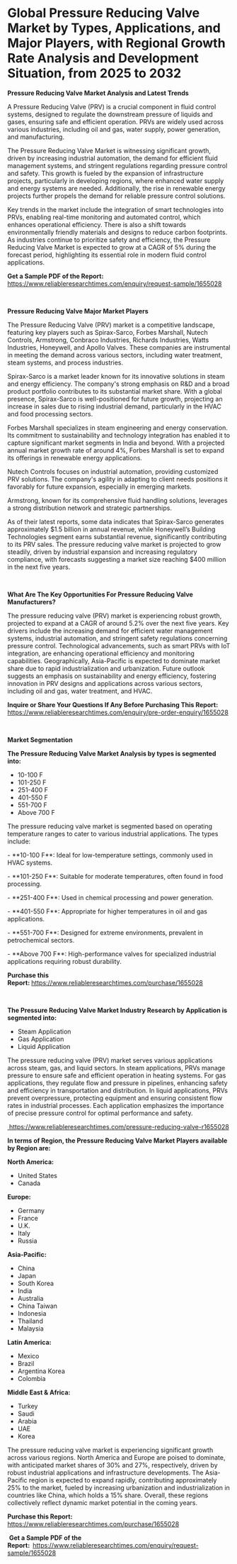 <p><h1>Global Pressure Reducing Valve Market by Types, Applications, and Major Players, with Regional Growth Rate Analysis and Development Situation, from 2025 to 2032</h1></p><p><strong>Pressure Reducing Valve Market Analysis and Latest Trends</strong></p>
<p><p>A Pressure Reducing Valve (PRV) is a crucial component in fluid control systems, designed to regulate the downstream pressure of liquids and gases, ensuring safe and efficient operation. PRVs are widely used across various industries, including oil and gas, water supply, power generation, and manufacturing.</p><p>The Pressure Reducing Valve Market is witnessing significant growth, driven by increasing industrial automation, the demand for efficient fluid management systems, and stringent regulations regarding pressure control and safety. This growth is fueled by the expansion of infrastructure projects, particularly in developing regions, where enhanced water supply and energy systems are needed. Additionally, the rise in renewable energy projects further propels the demand for reliable pressure control solutions.</p><p>Key trends in the market include the integration of smart technologies into PRVs, enabling real-time monitoring and automated control, which enhances operational efficiency. There is also a shift towards environmentally friendly materials and designs to reduce carbon footprints. As industries continue to prioritize safety and efficiency, the Pressure Reducing Valve Market is expected to grow at a CAGR of 5% during the forecast period, highlighting its essential role in modern fluid control applications.</p></p>
<p><strong>Get a Sample PDF of the Report:&nbsp;</strong> <a href="https://www.reliableresearchtimes.com/enquiry/request-sample/1655028?utm_campaign=2205&utm_medium=2&utm_source=Github&utm_content=ia&utm_term=16042025&utm_id=pressure-reducing-valve">https://www.reliableresearchtimes.com/enquiry/request-sample/1655028</a></p>
<p>&nbsp;</p>
<p><strong>Pressure Reducing Valve Major Market Players</strong></p>
<p><p>The Pressure Reducing Valve (PRV) market is a competitive landscape, featuring key players such as Spirax-Sarco, Forbes Marshall, Nutech Controls, Armstrong, Conbraco Industries, Richards Industries, Watts Industries, Honeywell, and Apollo Valves. These companies are instrumental in meeting the demand across various sectors, including water treatment, steam systems, and process industries.</p><p>Spirax-Sarco is a market leader known for its innovative solutions in steam and energy efficiency. The company's strong emphasis on R&D and a broad product portfolio contributes to its substantial market share. With a global presence, Spirax-Sarco is well-positioned for future growth, projecting an increase in sales due to rising industrial demand, particularly in the HVAC and food processing sectors.</p><p>Forbes Marshall specializes in steam engineering and energy conservation. Its commitment to sustainability and technology integration has enabled it to capture significant market segments in India and beyond. With a projected annual market growth rate of around 4%, Forbes Marshall is set to expand its offerings in renewable energy applications.</p><p>Nutech Controls focuses on industrial automation, providing customized PRV solutions. The company's agility in adapting to client needs positions it favorably for future expansion, especially in emerging markets. </p><p>Armstrong, known for its comprehensive fluid handling solutions, leverages a strong distribution network and strategic partnerships. </p><p>As of their latest reports, some data indicates that Spirax-Sarco generates approximately $1.5 billion in annual revenue, while Honeywell’s Building Technologies segment earns substantial revenue, significantly contributing to its PRV sales. The pressure reducing valve market is projected to grow steadily, driven by industrial expansion and increasing regulatory compliance, with forecasts suggesting a market size reaching $400 million in the next five years.</p></p>
<p>&nbsp;</p>
<p><strong>What Are The Key Opportunities For Pressure Reducing Valve Manufacturers?</strong></p>
<p><p>The pressure reducing valve (PRV) market is experiencing robust growth, projected to expand at a CAGR of around 5.2% over the next five years. Key drivers include the increasing demand for efficient water management systems, industrial automation, and stringent safety regulations concerning pressure control. Technological advancements, such as smart PRVs with IoT integration, are enhancing operational efficiency and monitoring capabilities. Geographically, Asia-Pacific is expected to dominate market share due to rapid industrialization and urbanization. Future outlook suggests an emphasis on sustainability and energy efficiency, fostering innovation in PRV designs and applications across various sectors, including oil and gas, water treatment, and HVAC.</p></p>
<p><strong>Inquire or Share Your Questions If Any Before Purchasing This Report:</strong> <a href="https://www.reliableresearchtimes.com/enquiry/pre-order-enquiry/1655028?utm_campaign=2205&utm_medium=2&utm_source=Github&utm_content=ia&utm_term=16042025&utm_id=pressure-reducing-valve">https://www.reliableresearchtimes.com/enquiry/pre-order-enquiry/1655028</a></p>
<p>&nbsp;</p>
<p><strong>Market Segmentation</strong></p>
<p><strong>The Pressure Reducing Valve Market Analysis by types is segmented into:</strong></p>
<p><ul><li>10-100 F</li><li>101-250 F</li><li>251-400 F</li><li>401-550 F</li><li>551-700 F</li><li>Above 700 F</li></ul></p>
<p><p>The pressure reducing valve market is segmented based on operating temperature ranges to cater to various industrial applications. The types include:</p><p>- **10-100 F**: Ideal for low-temperature settings, commonly used in HVAC systems.</p><p>- **101-250 F**: Suitable for moderate temperatures, often found in food processing.</p><p>- **251-400 F**: Used in chemical processing and power generation.</p><p>- **401-550 F**: Appropriate for higher temperatures in oil and gas applications.</p><p>- **551-700 F**: Designed for extreme environments, prevalent in petrochemical sectors.</p><p>- **Above 700 F**: High-performance valves for specialized industrial applications requiring robust durability.</p></p>
<p><strong>Purchase this Report:&nbsp;</strong><a href="https://www.reliableresearchtimes.com/purchase/1655028?utm_campaign=2205&utm_medium=2&utm_source=Github&utm_content=ia&utm_term=16042025&utm_id=pressure-reducing-valve">https://www.reliableresearchtimes.com/purchase/1655028</a></p>
<p>&nbsp;</p>
<p><strong>The Pressure Reducing Valve Market Industry Research by Application is segmented into:</strong></p>
<p><ul><li>Steam Application</li><li>Gas Application</li><li>Liquid Application</li></ul></p>
<p><p>The pressure reducing valve (PRV) market serves various applications across steam, gas, and liquid sectors. In steam applications, PRVs manage pressure to ensure safe and efficient operation in heating systems. For gas applications, they regulate flow and pressure in pipelines, enhancing safety and efficiency in transportation and distribution. In liquid applications, PRVs prevent overpressure, protecting equipment and ensuring consistent flow rates in industrial processes. Each application emphasizes the importance of precise pressure control for optimal performance and safety.</p></p>
<p><a href="https://www.reliableresearchtimes.com/pressure-reducing-valve-r1655028?utm_campaign=2205&utm_medium=2&utm_source=Github&utm_content=ia&utm_term=16042025&utm_id=pressure-reducing-valve">&nbsp;https://www.reliableresearchtimes.com/pressure-reducing-valve-r1655028</a></p>
<p><strong>In terms of Region, the Pressure Reducing Valve Market Players available by Region are:</strong></p>
<p>
    <p> <strong> North America: </strong>
        <ul>
            <li>United States</li>
            <li>Canada</li>
        </ul>
        </p> 
    <p> <strong> Europe: </strong>
        <ul>
            <li>Germany</li>
            <li>France</li>
            <li>U.K.</li>
            <li>Italy</li>
            <li>Russia</li>
        </ul>
        </p> 
    <p> <strong> Asia-Pacific: </strong>
        <ul>
            <li>China</li>
            <li>Japan</li>
            <li>South Korea</li>
            <li>India</li>
            <li>Australia</li>
            <li>China Taiwan</li>
            <li>Indonesia</li>
            <li>Thailand</li>
            <li>Malaysia</li>
        </ul>
        </p> 
    <p> <strong> Latin America: </strong>
        <ul>
            <li>Mexico</li>
            <li>Brazil</li>
            <li>Argentina Korea</li>
            <li>Colombia</li>
        </ul>
        </p> 
    <p> <strong> Middle East & Africa: </strong>
        <ul>
            <li>Turkey</li>
            <li>Saudi</li>
            <li>Arabia</li>
            <li>UAE</li>
            <li>Korea</li>
        </ul>
    </p>
    </p>
<p><p>The pressure reducing valve market is experiencing significant growth across various regions. North America and Europe are poised to dominate, with anticipated market shares of 30% and 27%, respectively, driven by robust industrial applications and infrastructure developments. The Asia-Pacific region is expected to expand rapidly, contributing approximately 25% to the market, fueled by increasing urbanization and industrialization in countries like China, which holds a 15% share. Overall, these regions collectively reflect dynamic market potential in the coming years.</p></p>
<p><strong>Purchase this Report: </strong><a href="https://www.reliableresearchtimes.com/purchase/1655028?utm_campaign=2205&utm_medium=2&utm_source=Github&utm_content=ia&utm_term=16042025&utm_id=pressure-reducing-valve">https://www.reliableresearchtimes.com/purchase/1655028</a></p>
<p>&nbsp;<strong>Get a Sample PDF of the Report:&nbsp;&nbsp;</strong><a href="https://www.reliableresearchtimes.com/enquiry/request-sample/1655028?utm_campaign=2205&utm_medium=2&utm_source=Github&utm_content=ia&utm_term=16042025&utm_id=pressure-reducing-valve">https://www.reliableresearchtimes.com/enquiry/request-sample/1655028</a></p>
<p><strong></strong></p>
<p><p></p><p></p><p></p></p>